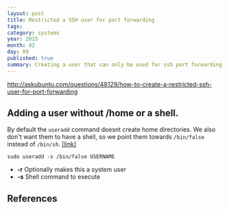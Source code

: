```yaml
---
layout: post
title: Restricted a SSH user for port forwarding
tags: 
category: systems
year: 2015
month: 02
day: 09
published: true
summary: Creating a user that can only be used for ssh port forwarding
---
```


http://askubuntu.com/questions/48129/how-to-create-a-restricted-ssh-user-for-port-forwarding

## Adding a user without /home or a shell.

By default the ``useradd`` command doesnt create home directories. 
We also don't want them to have a shell, so we point them towards ``/bin/false`` instead of ``/bin/sh``. [[link]][1]

```
sudo useradd -s /bin/false USERNAME
```

 * **-r** Optionally makes this a system user
 * **-s** Shell command to execute


## References

[1]: http://askubuntu.com/questions/29359/how-to-add-user-without-home



